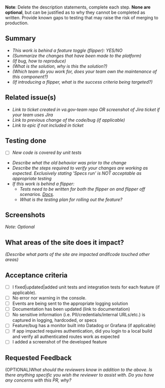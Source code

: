 **Note**: Delete the description statements, complete each step. **None are optional**, but can be justified as to why they cannot be completed as written. Provide known gaps to testing that may raise the risk of merging to production.


## Summary

- *This work is behind a feature toggle (flipper): YES/NO*
- *(Summarize the changes that have been made to the platform)*
- *(If bug, how to reproduce)*
- *(What is the solution, why is this the solution?)*
- *(Which team do you work for, does your team own the maintenance of this component?)*
- *(If introducing a flipper, what is the success criteria being targeted?)*

## Related issue(s)

- *Link to ticket created in va.gov-team repo OR screenshot of Jira ticket if your team uses Jira*
- *Link to previous change of the code/bug (if applicable)*
- *Link to epic if not included in ticket*

## Testing done

- [ ] *New code is covered by unit tests*
- *Describe what the old behavior was prior to the change*
- *Describe the steps required to verify your changes are working as expected. Exclusively stating 'Specs run' is NOT acceptable as appropriate testing*
- *If this work is behind a flipper:*
  - *Tests need to be written for both the flipper on and flipper off scenarios. [Docs](https://depo-platform-documentation.scrollhelp.site/developer-docs/feature-toggles-guide#Featuretogglesguide-Backendexample).*
  - *What is the testing plan for rolling out the feature?*

## Screenshots
_Note: Optional_

## What areas of the site does it impact?
*(Describe what parts of the site are impacted and*if*code touched other areas)*

## Acceptance criteria

- [ ]  I fixed|updated|added unit tests and integration tests for each feature (if applicable).
- [ ]  No error nor warning in the console.
- [ ]  Events are being sent to the appropriate logging solution
- [ ]  Documentation has been updated (link to documentation)
- [ ]  No sensitive information (i.e. PII/credentials/internal URLs/etc.) is captured in logging, hardcoded, or specs
- [ ]  Feature/bug has a monitor built into Datadog or Grafana (if applicable)
- [ ]  If app impacted requires authentication, did you login to a local build and verify all authenticated routes work as expected
- [ ]  I added a screenshot of the developed feature

## Requested Feedback

(OPTIONAL)_What should the reviewers know in addition to the above. Is there anything specific you wish the reviewer to assist with. Do you have any concerns with this PR, why?_
